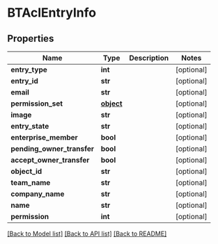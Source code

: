 # BTAclEntryInfo

## Properties
Name | Type | Description | Notes
------------ | ------------- | ------------- | -------------
**entry_type** | **int** |  | [optional] 
**entry_id** | **str** |  | [optional] 
**email** | **str** |  | [optional] 
**permission_set** | [**object**](.md) |  | [optional] 
**image** | **str** |  | [optional] 
**entry_state** | **str** |  | [optional] 
**enterprise_member** | **bool** |  | [optional] 
**pending_owner_transfer** | **bool** |  | [optional] 
**accept_owner_transfer** | **bool** |  | [optional] 
**object_id** | **str** |  | [optional] 
**team_name** | **str** |  | [optional] 
**company_name** | **str** |  | [optional] 
**name** | **str** |  | [optional] 
**permission** | **int** |  | [optional] 

[[Back to Model list]](../README.md#documentation-for-models) [[Back to API list]](../README.md#documentation-for-api-endpoints) [[Back to README]](../README.md)


